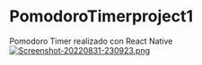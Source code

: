 # PomodoroTimerproject1
Pomodoro Timer realizado con React Native
[![Screenshot-20220831-230923.png](https://i.postimg.cc/G21KnDxC/Screenshot-20220831-230923.png)](https://postimg.cc/McdVyvLP)
